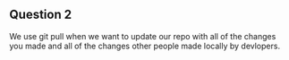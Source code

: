 ## Question 2 
We use git pull when we want to update our repo with all of the changes you made and all of the changes other people made locally by devlopers. 